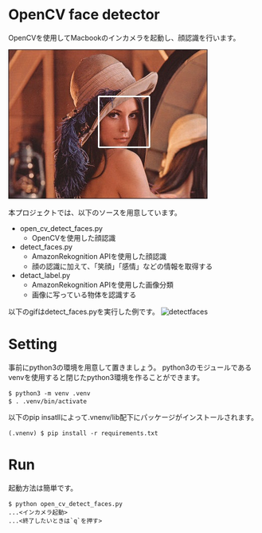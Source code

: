 # OpenCV face detector

OpenCVを使用してMacbookのインカメラを起動し、顔認識を行います。

![sample](./picture/sample.jpeg)

本プロジェクトでは、以下のソースを用意しています。

- open_cv_detect_faces.py
  - OpenCVを使用した顔認識
- detect_faces.py
  - AmazonRekognition APIを使用した顔認識
  - 顔の認識に加えて、「笑顔」「感情」などの情報を取得する
- detact_label.py
  - AmazonRekognition APIを使用した画像分類
  - 画像に写っている物体を認識する

以下のgifはdetect_faces.pyを実行した例です。
![detectfaces](./picture/detect_faces.gif)

# Setting
事前にpython3の環境を用意して置きましょう。
python3のモジュールであるvenvを使用すると閉じたpython3環境を作ることができます。

```
$ python3 -m venv .venv
$ . .venv/bin/activate
```

以下のpip insatllによって.vnenv/lib配下にパッケージがインストールされます。

```
(.vnenv) $ pip install -r requirements.txt
```

# Run

起動方法は簡単です。
```
$ python open_cv_detect_faces.py
...<インカメラ起動>
...<終了したいときは`q`を押す>
```
